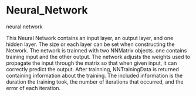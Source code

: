 # Neural_Network
neural network

This Neural Network contains an input layer, an output layer, and one hidden layer. The size or each layer can
be set when constructing the Network. The network is trainned with two NNMatrix objects. one contains training
input and the other output. The network adjusts the weights used to propagate the input through the matrix so
that when given input, it can correctly predict the output. After trainning, NNTrainingData is returned containing
information about the training. The included information is the duration the training took, the number of iterations
that occurred, and the error of each iteration.
